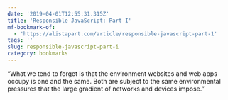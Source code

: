 ```yaml
---
date: '2019-04-01T12:55:31.315Z'
title: 'Responsible JavaScript: Part I'
mf-bookmark-of:
  - 'https://alistapart.com/article/responsible-javascript-part-1'
tags: ''
slug: responsible-javascript-part-i
category: bookmarks
---
```

“What we tend to forget is that the environment websites and web apps occupy is one and the same. Both are subject to the same environmental pressures that the large gradient of networks and devices impose.”
